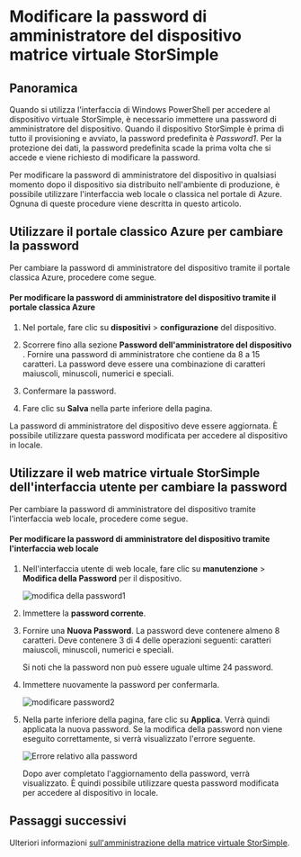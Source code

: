 <properties 
   pageTitle="Cambiare la password di amministratore di dispositivo virtuale StorSimple | Microsoft Azure"
   description="Viene descritto come utilizzare il portale classico Azure o web matrice virtuale StorSimple dell'interfaccia utente per cambiare la password di amministratore del dispositivo."
   services="storsimple"
   documentationCenter="NA"
   authors="alkohli"
   manager="carmonm"
   editor="" />
<tags 
   ms.service="storsimple"
   ms.devlang="NA"
   ms.topic="article"
   ms.tgt_pltfrm="NA"
   ms.workload="TBD"
   ms.date="06/17/2016"
   ms.author="alkohli" />

# <a name="change-the-storsimple-virtual-array-device-administrator-password"></a>Modificare la password di amministratore del dispositivo matrice virtuale StorSimple

## <a name="overview"></a>Panoramica

Quando si utilizza l'interfaccia di Windows PowerShell per accedere al dispositivo virtuale StorSimple, è necessario immettere una password di amministratore del dispositivo. Quando il dispositivo StorSimple è prima di tutto il provisioning e avviato, la password predefinita è *Password1*. Per la protezione dei dati, la password predefinita scade la prima volta che si accede e viene richiesto di modificare la password.

Per modificare la password di amministratore del dispositivo in qualsiasi momento dopo il dispositivo sia distribuito nell'ambiente di produzione, è possibile utilizzare l'interfaccia web locale o classica nel portale di Azure. Ognuna di queste procedure viene descritta in questo articolo.

## <a name="use-the-azure-classic-portal-to-change-the-password"></a>Utilizzare il portale classico Azure per cambiare la password

Per cambiare la password di amministratore del dispositivo tramite il portale classica Azure, procedere come segue.

#### <a name="to-change-the-device-administrator-password-via-the-azure-classic-portal"></a>Per modificare la password di amministratore del dispositivo tramite il portale classica Azure

1. Nel portale, fare clic su **dispositivi** > **configurazione** del dispositivo.

2. Scorrere fino alla sezione **Password dell'amministratore del dispositivo** . Fornire una password di amministratore che contiene da 8 a 15 caratteri. La password deve essere una combinazione di caratteri maiuscoli, minuscoli, numerici e speciali.

3. Confermare la password.

4. Fare clic su **Salva** nella parte inferiore della pagina.

La password di amministratore del dispositivo deve essere aggiornata. È possibile utilizzare questa password modificata per accedere al dispositivo in locale.

## <a name="use-the-storsimple-virtual-array-web-ui-to-change-the-password"></a>Utilizzare il web matrice virtuale StorSimple dell'interfaccia utente per cambiare la password

Per cambiare la password di amministratore del dispositivo tramite l'interfaccia web locale, procedere come segue.

#### <a name="to-change-the-device-administrator-password-via-the-local-web-ui"></a>Per modificare la password di amministratore del dispositivo tramite l'interfaccia web locale

1. Nell'interfaccia utente di web locale, fare clic su **manutenzione** > **Modifica della Password** per il dispositivo.

    ![modifica della password1](./media/storsimple-ova-change-device-admin-password/image40.png)

2. Immettere la **password corrente**.

3. Fornire una **Nuova Password**. La password deve contenere almeno 8 caratteri. Deve contenere 3 di 4 delle operazioni seguenti: caratteri maiuscoli, minuscoli, numerici e speciali.

    Si noti che la password non può essere uguale ultime 24 password.

3. Immettere nuovamente la password per confermarla.

    ![modificare password2](./media/storsimple-ova-change-device-admin-password/image41.png)

4. Nella parte inferiore della pagina, fare clic su **Applica**. Verrà quindi applicata la nuova password. Se la modifica della password non viene eseguito correttamente, si verrà visualizzato l'errore seguente.

    ![Errore relativo alla password](./media/storsimple-ova-change-device-admin-password/image42.png)

    Dopo aver completato l'aggiornamento della password, verrà visualizzato. È quindi possibile utilizzare questa password modificata per accedere al dispositivo in locale.

## <a name="next-steps"></a>Passaggi successivi

Ulteriori informazioni [sull'amministrazione della matrice virtuale StorSimple](storsimple-ova-web-ui-admin.md).
